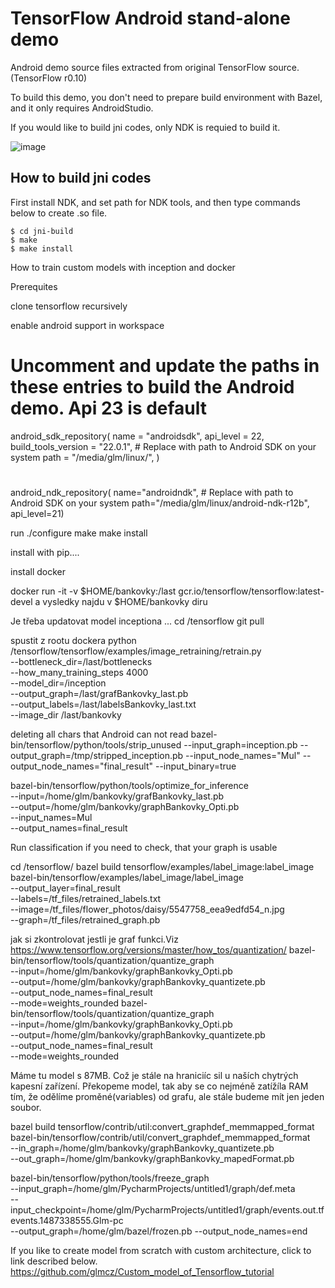 # TensorFlow Android stand-alone demo

Android demo source files extracted from original TensorFlow source. (TensorFlow r0.10)

To build this demo, you don't need to prepare build environment with Bazel, and it only requires AndroidStudio.

If you would like to build jni codes, only NDK is requied to build it.

![image](http://narr.jp/private/miyoshi/tensorflow/tensorflow_screen1.png)

## How to build jni codes
First install NDK, and set path for NDK tools, and then type commands below to create .so file.

    $ cd jni-build
    $ make
    $ make install


How to train custom models with inception and docker

Prerequites

clone tensorflow recursively

enable android support in workspace
# Uncomment and update the paths in these entries to build the Android demo. Api 23 is default
android_sdk_repository(
    name = "androidsdk",
    api_level = 22,
    build_tools_version = "22.0.1",
    # Replace with path to Android SDK on your system
    path = "/media/glm/linux/",
)
#
android_ndk_repository(
    name="androidndk",
    # Replace with path to Android SDK on your system
    path="/media/glm/linux/android-ndk-r12b",
    api_level=21)

run ./configure
make
make install

install with pip....

install docker

docker run -it -v $HOME/bankovky:/last  gcr.io/tensorflow/tensorflow:latest-devel
a vysledky najdu v $HOME/bankovky diru

Je třeba updatovat model inceptiona ...
cd /tensorflow
git pull

spustit z rootu dockera
python /tensorflow/tensorflow/examples/image_retraining/retrain.py \
--bottleneck_dir=/last/bottlenecks \
--how_many_training_steps 4000 \
--model_dir=/inception \
--output_graph=/last/grafBankovky_last.pb \
--output_labels=/last/labelsBankovky_last.txt \
--image_dir /last/bankovky

deleting all chars that Android can not read
bazel-bin/tensorflow/python/tools/strip_unused 
--input_graph=inception.pb 
--output_graph=/tmp/stripped_inception.pb
--input_node_names="Mul"
--output_node_names="final_result" 
--input_binary=true

bazel-bin/tensorflow/python/tools/optimize_for_inference \
--input=/home/glm/bankovky/grafBankovky_last.pb \
--output=/home/glm/bankovky/graphBankovky_Opti.pb \
--input_names=Mul \
--output_names=final_result

Run classification if you need to check, that your graph is usable

cd /tensorflow/
bazel build tensorflow/examples/label_image:label_image
bazel-bin/tensorflow/examples/label_image/label_image \
--output_layer=final_result \
--labels=/tf_files/retrained_labels.txt \
--image=/tf_files/flower_photos/daisy/5547758_eea9edfd54_n.jpg \
--graph=/tf_files/retrained_graph.pb

jak si zkontrolovat jestli je graf funkci.Viz https://www.tensorflow.org/versions/master/how_tos/quantization/
bazel-bin/tensorflow/tools/quantization/quantize_graph \
  --input=/home/glm/bankovky/graphBankovky_Opti.pb \
  --output=/home/glm/bankovky/graphBankovky_quantizete.pb \
  --output_node_names=final_result \
  --mode=weights_rounded
bazel-bin/tensorflow/tools/quantization/quantize_graph \
  --input=/home/glm/bankovky/graphBankovky_Opti.pb \
  --output=/home/glm/bankovky/graphBankovky_quantizete.pb \
  --output_node_names=final_result \
  --mode=weights_rounded
  


Máme tu model s 87MB. Což je stále na hraniciíc sil u naších chytrých kapesní zařízení. Překopeme model, tak aby se co nejméně zatížíla RAM 
tím, že odělíme proměné(variables) od grafu, ale stále budeme mít jen jeden soubor.

bazel build tensorflow/contrib/util:convert_graphdef_memmapped_format
bazel-bin/tensorflow/contrib/util/convert_graphdef_memmapped_format \
--in_graph=/home/glm/bankovky/graphBankovky_quantizete.pb \
--out_graph=/home/glm/bankovky/graphBankovky_mapedFormat.pb  


bazel-bin/tensorflow/python/tools/freeze_graph \
--input_graph=/home/glm/PycharmProjects/untitled1/graph/def.meta \
--input_checkpoint=/home/glm/PycharmProjects/untitled1/graph/events.out.tfevents.1487338555.Glm-pc \
--output_graph=/home/glm/bazel/frozen.pb 
--output_node_names=end

If you like to create model from scratch with custom architecture, click to link described below. 
https://github.com/glmcz/Custom_model_of_Tensorflow_tutorial
